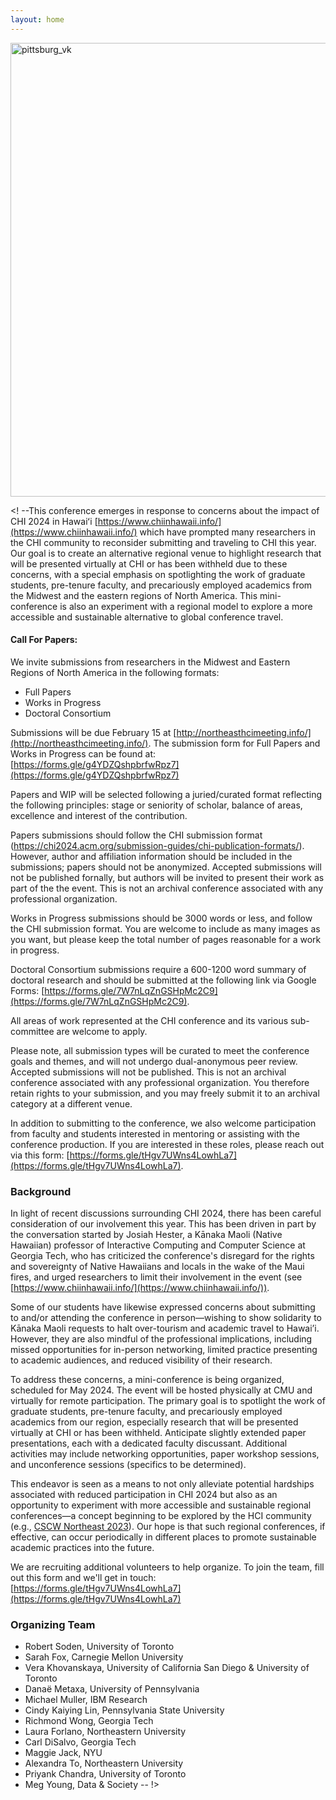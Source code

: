 ```yaml
---
layout: home
---
```


<img width="726" alt="pittsburg_vk" src="https://github.com/rsoden/northeasthcimeeting/assets/89540500/76cffaa9-6d63-4e6c-a036-cb67de90eb6d">

<! --This conference emerges in response to concerns about the impact of CHI 2024 in Hawaiʻi [https://www.chiinhawaii.info/](https://www.chiinhawaii.info/) which have prompted many researchers in the CHI community to reconsider submitting and traveling to CHI this year. Our goal is to create an alternative regional venue to highlight research that will be presented virtually at CHI or has been withheld due to these concerns, with a special emphasis on spotlighting the work of graduate students, pre-tenure faculty, and precariously employed academics from the Midwest and the eastern regions of North America. This mini-conference is also an experiment with a regional model to explore a  more accessible and sustainable alternative to global conference travel.

#### Call For Papers:

We invite submissions from researchers in the Midwest and Eastern Regions of North America in the following formats:

- Full Papers
- Works in Progress
- Doctoral Consortium 

Submissions will be due February 15 at [http://northeasthcimeeting.info/](http://northeasthcimeeting.info/). The submission form for Full Papers and Works in Progress can be found at: [https://forms.gle/g4YDZQshpbrfwRpz7](https://forms.gle/g4YDZQshpbrfwRpz7) 

Papers and WIP will be selected following a juried/curated format reflecting the following principles: stage or seniority of scholar, balance of areas, excellence and interest of the contribution. 

Papers submissions should follow the CHI submission format (https://chi2024.acm.org/submission-guides/chi-publication-formats/). However, author and affiliation information should be included in the submissions; papers should not be anonymized. 
Accepted submissions will not be published fornally, but authors will be invited to present their work as part of the the event. This is not an archival conference associated with any professional organization.

Works in Progress submissions should be 3000 words or less, and follow the CHI submission format.  You are welcome to include as many images as you want, but please keep the total number of pages reasonable for a work in progress.

Doctoral Consortium submissions require a 600-1200 word summary of doctoral research and should be submitted at the following link via Google Forms: [https://forms.gle/7W7nLqZnGSHpMc2C9](https://forms.gle/7W7nLqZnGSHpMc2C9). 

All areas of work represented at the CHI conference and its various sub-committee are welcome to apply. 

Please note, all submission types will be curated to meet the conference goals and themes, and will not undergo dual-anonymous peer review. Accepted submissions will not be published. This is not an archival conference associated with any professional organization. You therefore retain rights to your submission, and you may freely submit it to an archival category at a different venue.

In addition to submitting to the conference, we also welcome participation from faculty and students interested in mentoring or assisting with the conference production. If you are interested in these roles, please reach out via this form: [https://forms.gle/tHgv7UWns4LowhLa7](https://forms.gle/tHgv7UWns4LowhLa7). 

### Background

In light of recent discussions surrounding CHI 2024, there has been careful consideration of our involvement this year. This has been driven in part by the conversation started by Josiah Hester, a Kānaka Maoli (Native Hawaiian) professor of Interactive Computing and Computer Science at Georgia Tech, who has criticized the conference's disregard for the rights and sovereignty of Native Hawaiians and locals in the wake of the Maui fires, and urged researchers to limit their involvement in the event (see [https://www.chiinhawaii.info/](https://www.chiinhawaii.info/)). 

Some of our students have likewise expressed concerns about submitting to and/or attending the conference in person—wishing to show solidarity to Kānaka Maoli requests to halt over-tourism and academic travel to Hawai’i. However, they are also mindful of the professional implications, including missed opportunities for in-person networking, limited practice presenting to academic audiences, and reduced visibility of their research.

To address these concerns, a mini-conference is being organized, scheduled for May 2024. The event will be hosted physically at CMU and virtually for remote participation. The primary goal is to spotlight the work of graduate students, pre-tenure faculty, and precariously employed academics from our region, especially research that will be presented virtually at CHI or has been withheld. Anticipate slightly extended paper presentations, each with a dedicated faculty discussant. Additional activities may include networking opportunities, paper workshop sessions, and unconference sessions (specifics to be determined).

This endeavor is seen as a means to not only alleviate potential hardships associated with reduced participation in CHI 2024 but also as an opportunity to experiment with more accessible and sustainable regional conferences—a concept beginning to be explored by the HCI community (e.g., [CSCW Northeast 2023](https://hci.princeton.edu/cscw-northeast/)). Our hope is that such regional conferences, if effective, can occur periodically in different places to promote sustainable academic practices into the future.

We are recruiting additional volunteers to help organize. To join the team, fill out this form and we'll get in touch: [https://forms.gle/tHgv7UWns4LowhLa7](https://forms.gle/tHgv7UWns4LowhLa7) 

### Organizing Team

- Robert Soden, University of Toronto
- Sarah Fox, Carnegie Mellon University
- Vera Khovanskaya, University of California San Diego & University of Toronto
- Danaë Metaxa, University of Pennsylvania
- Michael Muller, IBM Research
- Cindy Kaiying Lin, Pennsylvania State University
- Richmond Wong, Georgia Tech
- Laura Forlano, Northeastern University
- Carl DiSalvo, Georgia Tech
- Maggie Jack, NYU
- Alexandra To, Northeastern University
- Priyank Chandra, University of Toronto
- Meg Young, Data & Society -- !>


